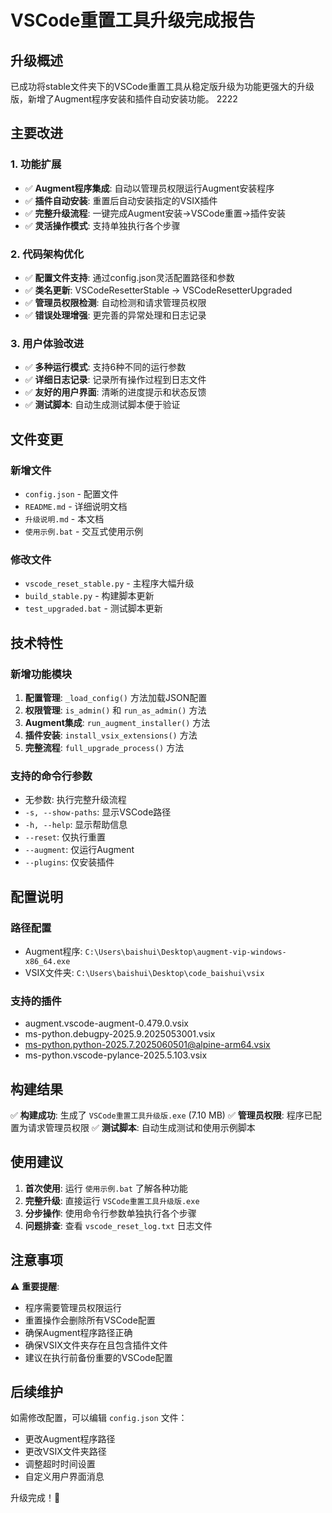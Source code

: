 # VSCode重置工具升级完成报告

## 升级概述

已成功将stable文件夹下的VSCode重置工具从稳定版升级为功能更强大的升级版，新增了Augment程序安装和插件自动安装功能。
2222
## 主要改进

### 1. 功能扩展
- ✅ **Augment程序集成**: 自动以管理员权限运行Augment安装程序
- ✅ **插件自动安装**: 重置后自动安装指定的VSIX插件
- ✅ **完整升级流程**: 一键完成Augment安装→VSCode重置→插件安装
- ✅ **灵活操作模式**: 支持单独执行各个步骤

### 2. 代码架构优化
- ✅ **配置文件支持**: 通过config.json灵活配置路径和参数
- ✅ **类名更新**: VSCodeResetterStable → VSCodeResetterUpgraded
- ✅ **管理员权限检测**: 自动检测和请求管理员权限
- ✅ **错误处理增强**: 更完善的异常处理和日志记录

### 3. 用户体验改进
- ✅ **多种运行模式**: 支持6种不同的运行参数
- ✅ **详细日志记录**: 记录所有操作过程到日志文件
- ✅ **友好的用户界面**: 清晰的进度提示和状态反馈
- ✅ **测试脚本**: 自动生成测试脚本便于验证

## 文件变更

### 新增文件
- `config.json` - 配置文件
- `README.md` - 详细说明文档
- `升级说明.md` - 本文档
- `使用示例.bat` - 交互式使用示例

### 修改文件
- `vscode_reset_stable.py` - 主程序大幅升级
- `build_stable.py` - 构建脚本更新
- `test_upgraded.bat` - 测试脚本更新

## 技术特性

### 新增功能模块
1. **配置管理**: `_load_config()` 方法加载JSON配置
2. **权限管理**: `is_admin()` 和 `run_as_admin()` 方法
3. **Augment集成**: `run_augment_installer()` 方法
4. **插件安装**: `install_vsix_extensions()` 方法
5. **完整流程**: `full_upgrade_process()` 方法

### 支持的命令行参数
- 无参数: 执行完整升级流程
- `-s, --show-paths`: 显示VSCode路径
- `-h, --help`: 显示帮助信息
- `--reset`: 仅执行重置
- `--augment`: 仅运行Augment
- `--plugins`: 仅安装插件

## 配置说明

### 路径配置
- Augment程序: `C:\Users\baishui\Desktop\augment-vip-windows-x86_64.exe`
- VSIX文件夹: `C:\Users\baishui\Desktop\code_baishui\vsix`

### 支持的插件
- augment.vscode-augment-0.479.0.vsix
- ms-python.debugpy-2025.9.2025053001.vsix
- ms-python.python-2025.7.2025060501@alpine-arm64.vsix
- ms-python.vscode-pylance-2025.5.103.vsix

## 构建结果

✅ **构建成功**: 生成了 `VSCode重置工具升级版.exe` (7.10 MB)
✅ **管理员权限**: 程序已配置为请求管理员权限
✅ **测试脚本**: 自动生成测试和使用示例脚本

## 使用建议

1. **首次使用**: 运行 `使用示例.bat` 了解各种功能
2. **完整升级**: 直接运行 `VSCode重置工具升级版.exe`
3. **分步操作**: 使用命令行参数单独执行各个步骤
4. **问题排查**: 查看 `vscode_reset_log.txt` 日志文件

## 注意事项

⚠️ **重要提醒**:
- 程序需要管理员权限运行
- 重置操作会删除所有VSCode配置
- 确保Augment程序路径正确
- 确保VSIX文件夹存在且包含插件文件
- 建议在执行前备份重要的VSCode配置

## 后续维护

如需修改配置，可以编辑 `config.json` 文件：
- 更改Augment程序路径
- 更改VSIX文件夹路径
- 调整超时时间设置
- 自定义用户界面消息

升级完成！🎉
